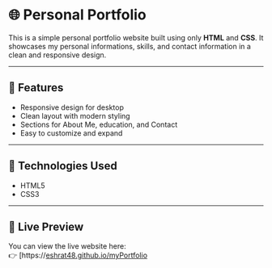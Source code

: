 # 🌐 Personal Portfolio

This is a simple personal portfolio website built using only **HTML** and **CSS**. It showcases my personal informations, skills, and contact information in a clean and responsive design.

---

## 🚀 Features

- Responsive design for desktop 
- Clean layout with modern styling
- Sections for About Me, education, and Contact
- Easy to customize and expand

---

## 🔧 Technologies Used

- HTML5
- CSS3

---

## 📡 Live Preview

You can view the live website here:  
👉 [https://[eshrat48.github.io/myPortfolio](https://eshrat48.github.io/myPortfolio/)

